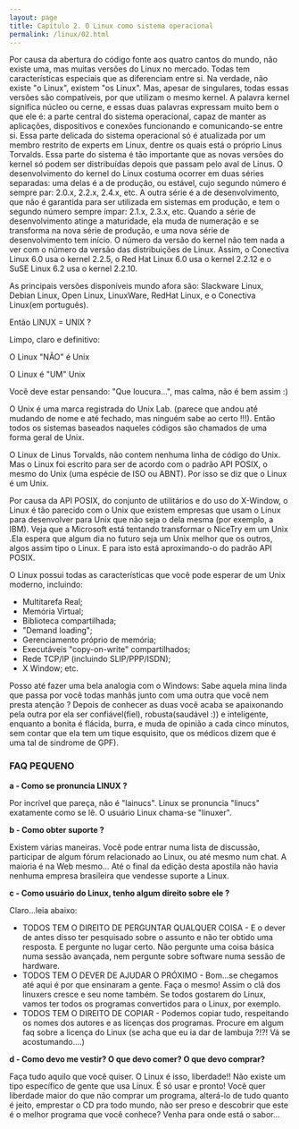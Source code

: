 ```yaml
---
layout: page
title: Capítulo 2. O Linux como sistema operacional
permalink: /linux/02.html
---
```


Por causa da abertura do código fonte aos quatro cantos do mundo, não existe uma, mas muitas versões do Linux no mercado. Todas tem características especiais que as diferenciam entre si. Na verdade, não existe "o Linux", existem "os Linux". Mas, apesar de singulares, todas essas versões são compatíveis, por que utilizam o mesmo kernel. A palavra kernel significa núcleo ou cerne, e essas duas palavras expressam muito bem o que ele é: a parte central do sistema operacional, capaz de manter as aplicações, dispositivos e conexões funcionando e comunicando-se entre si. Essa parte delicada do sistema operacional só é atualizada por um membro restrito de experts em Linux, dentre os quais está o próprio Linus Torvalds. Essa parte do sistema é tão importante que as novas versões do kernel só podem ser distribuídas depois que passam pelo aval de Linus. O desenvolvimento do kernel do Linux costuma ocorrer em duas séries separadas: uma delas é a de produção, ou estável, cujo segundo número é sempre par: 2.0.x, 2.2.x, 2.4.x, etc. A outra série é a de desenvolvimento, que não é garantida para ser utilizada em sistemas em produção, e tem o segundo número sempre ímpar: 2.1.x, 2.3.x, etc. Quando a série de desenvolvimento atinge a maturidade, ela muda de numeração e se transforma na nova série de produção, e uma nova série de desenvolvimento tem início. O número da versão do kernel não tem nada a ver com o número da versão das distribuições de Linux. Assim, o Conectiva Linux 6.0 usa o kernel 2.2.5, o Red Hat Linux 6.0 usa o kernel 2.2.12 e o SuSE Linux 6.2 usa o kernel 2.2.10.

As principais versões disponíveis mundo afora são: Slackware Linux, Debian Linux, Open Linux, LinuxWare, RedHat Linux, e o Conectiva Linux(em português).

Então LINUX = UNIX ?

Limpo, claro e definitivo:

O Linux "NÃO" é Unix

O Linux é "UM" Unix

Você deve estar pensando: "Que loucura...", mas calma, não é bem assim :)

O Unix é uma marca registrada do Unix Lab. (parece que andou até mudando de nome e até fechado, mas ninguém sabe ao certo !!!). Então todos os sistemas baseados naqueles códigos são chamados de uma forma geral de Unix.

O Linux de Linus Torvalds, não contem nenhuma linha de código do Unix. Mas o Linux foi escrito para ser de acordo com o padrão API POSIX, o mesmo do Unix (uma espécie de ISO ou ABNT). Por isso se diz que o Linux é um Unix.

Por causa da API POSIX, do conjunto de utilitários e do uso do X-Window, o Linux é tão parecido com o Unix que existem empresas que usam o Linux para desenvolver para Unix que não seja o dela mesma (por exemplo, a IBM). Veja que a Microsoft está tentando transformar o NiceTry em um Unix .Ela espera que algum dia no futuro seja um Unix melhor que os outros, algos assim tipo o Linux. E para isto está aproximando-o do padrão API POSIX.

O Linux possui todas as características que você pode esperar de um Unix moderno, incluindo:
* Multitarefa Real;
* Memória Virtual;
* Biblioteca compartilhada;
* "Demand loading";
* Gerenciamento próprio de memória;
* Executáveis "copy-on-write" compartilhados;
* Rede TCP/IP (incluindo SLIP/PPP/ISDN);
* X Window; etc.

Posso até fazer uma bela analogia com o Windows: Sabe aquela mina linda que passa por você todas manhãs junto com uma outra que você nem presta atenção ? Depois de conhecer as duas você acaba se apaixonando pela outra por ela ser confiável(fiel), robusta(saudável :)) e inteligente, enquanto a bonita é flácida, burra, e muda de opinião a cada cinco minutos, sem contar que ela tem um tique esquisito, que os médicos dizem que é uma tal de sindrome de GPF).

### FAQ PEQUENO

**a - Como se pronuncia LINUX ?**

Por incrível que pareça, não é "lainucs". Linux se pronuncia "linucs" exatamente como se lê. O usuário Linux chama-se "linuxer".

**b - Como obter suporte ?**

Existem várias maneiras. Você pode entrar numa lista de discussão, participar de algum fórum relacionado ao Linux, ou até mesmo num chat. A maioria é na Web mesmo... Até o final da edição desta apostila não havia nenhuma empresa brasileira que vendesse suporte a Linux.

**c - Como usuário do Linux, tenho algum direito sobre ele ?**

Claro...leia abaixo:
* TODOS TEM O DIREITO DE PERGUNTAR QUALQUER COISA - E o dever de antes disso ter pesquisado sobre o assunto e não ter obtido uma resposta. E pergunte no lugar certo. Não pergunte uma coisa básica numa sessão avançada, nem pergunte sobre software numa sessão de hardware.
* TODOS TEM O DEVER DE AJUDAR O PRÓXIMO - Bom...se chegamos até aqui é por que ensinaram a gente. Faça o mesmo! Assim o clã dos linuxers cresce e seu nome também. Se todos gostarem do Linux, vamos ter todos os programas convertidos para o Linux, por exemplo.
* TODOS TEM O DIREITO DE COPIAR - Podemos copiar tudo, respeitando os nomes dos autores e as licenças dos programas. Procure em algum faq sobre a licença do Linux (se acha que eu ia dar de lambuja ?!?! Vá se acostumando....)

**d - Como devo me vestir? O que devo comer? O que devo comprar?**

Faça tudo aquilo que você quiser. O Linux é isso, liberdade!! Não existe um tipo específico de gente que usa Linux. É só usar e pronto! Você quer liberdade maior do que não comprar um programa, alterá-lo de tudo quanto é jeito, emprestar o CD pra todo mundo, não ser preso e descobrir que este é o melhor programa que você conhece? Venha para onde está o sabor... 
